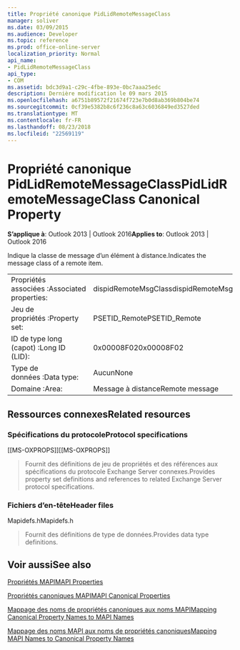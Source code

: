```yaml
---
title: Propriété canonique PidLidRemoteMessageClass
manager: soliver
ms.date: 03/09/2015
ms.audience: Developer
ms.topic: reference
ms.prod: office-online-server
localization_priority: Normal
api_name:
- PidLidRemoteMessageClass
api_type:
- COM
ms.assetid: bdc3d9a1-c29c-4fbe-893e-0bc7aaa25edc
description: Dernière modification le 09 mars 2015
ms.openlocfilehash: a6751b89572f21674f723e7b0d8ab369b804be74
ms.sourcegitcommit: 0cf39e5382b8c6f236c8a63c6036849ed3527ded
ms.translationtype: MT
ms.contentlocale: fr-FR
ms.lasthandoff: 08/23/2018
ms.locfileid: "22569119"
---
```

# <a name="pidlidremotemessageclass-canonical-property"></a><span data-ttu-id="cd465-103">Propriété canonique PidLidRemoteMessageClass</span><span class="sxs-lookup"><span data-stu-id="cd465-103">PidLidRemoteMessageClass Canonical Property</span></span>

  
  
<span data-ttu-id="cd465-104">**S’applique à**: Outlook 2013 | Outlook 2016</span><span class="sxs-lookup"><span data-stu-id="cd465-104">**Applies to**: Outlook 2013 | Outlook 2016</span></span> 
  
<span data-ttu-id="cd465-105">Indique la classe de message d’un élément à distance.</span><span class="sxs-lookup"><span data-stu-id="cd465-105">Indicates the message class of a remote item.</span></span>
  
|||
|:-----|:-----|
|<span data-ttu-id="cd465-106">Propriétés associées :</span><span class="sxs-lookup"><span data-stu-id="cd465-106">Associated properties:</span></span>  <br/> |<span data-ttu-id="cd465-107">dispidRemoteMsgClass</span><span class="sxs-lookup"><span data-stu-id="cd465-107">dispidRemoteMsgClass</span></span>  <br/> |
|<span data-ttu-id="cd465-108">Jeu de propriétés :</span><span class="sxs-lookup"><span data-stu-id="cd465-108">Property set:</span></span>  <br/> |<span data-ttu-id="cd465-109">PSETID_Remote</span><span class="sxs-lookup"><span data-stu-id="cd465-109">PSETID_Remote</span></span>  <br/> |
|<span data-ttu-id="cd465-110">ID de type long (capot) :</span><span class="sxs-lookup"><span data-stu-id="cd465-110">Long ID (LID):</span></span>  <br/> |<span data-ttu-id="cd465-111">0x00008F02</span><span class="sxs-lookup"><span data-stu-id="cd465-111">0x00008F02</span></span>  <br/> |
|<span data-ttu-id="cd465-112">Type de données :</span><span class="sxs-lookup"><span data-stu-id="cd465-112">Data type:</span></span>  <br/> |<span data-ttu-id="cd465-113">Aucun</span><span class="sxs-lookup"><span data-stu-id="cd465-113">None</span></span>  <br/> |
|<span data-ttu-id="cd465-114">Domaine :</span><span class="sxs-lookup"><span data-stu-id="cd465-114">Area:</span></span>  <br/> |<span data-ttu-id="cd465-115">Message à distance</span><span class="sxs-lookup"><span data-stu-id="cd465-115">Remote message</span></span>  <br/> |
   
## <a name="related-resources"></a><span data-ttu-id="cd465-116">Ressources connexes</span><span class="sxs-lookup"><span data-stu-id="cd465-116">Related resources</span></span>

### <a name="protocol-specifications"></a><span data-ttu-id="cd465-117">Spécifications du protocole</span><span class="sxs-lookup"><span data-stu-id="cd465-117">Protocol specifications</span></span>

<span data-ttu-id="cd465-118">[[MS-OXPROPS]]</span><span class="sxs-lookup"><span data-stu-id="cd465-118">[[MS-OXPROPS]]</span></span> 
  
> <span data-ttu-id="cd465-119">Fournit des définitions de jeu de propriétés et des références aux spécifications du protocole Exchange Server connexes.</span><span class="sxs-lookup"><span data-stu-id="cd465-119">Provides property set definitions and references to related Exchange Server protocol specifications.</span></span>
    
### <a name="header-files"></a><span data-ttu-id="cd465-120">Fichiers d’en-tête</span><span class="sxs-lookup"><span data-stu-id="cd465-120">Header files</span></span>

<span data-ttu-id="cd465-121">Mapidefs.h</span><span class="sxs-lookup"><span data-stu-id="cd465-121">Mapidefs.h</span></span>
  
> <span data-ttu-id="cd465-122">Fournit des définitions de type de données.</span><span class="sxs-lookup"><span data-stu-id="cd465-122">Provides data type definitions.</span></span>
    
## <a name="see-also"></a><span data-ttu-id="cd465-123">Voir aussi</span><span class="sxs-lookup"><span data-stu-id="cd465-123">See also</span></span>



[<span data-ttu-id="cd465-124">Propriétés MAPI</span><span class="sxs-lookup"><span data-stu-id="cd465-124">MAPI Properties</span></span>](mapi-properties.md)
  
[<span data-ttu-id="cd465-125">Propriétés canoniques MAPI</span><span class="sxs-lookup"><span data-stu-id="cd465-125">MAPI Canonical Properties</span></span>](mapi-canonical-properties.md)
  
[<span data-ttu-id="cd465-126">Mappage des noms de propriétés canoniques aux noms MAPI</span><span class="sxs-lookup"><span data-stu-id="cd465-126">Mapping Canonical Property Names to MAPI Names</span></span>](mapping-canonical-property-names-to-mapi-names.md)
  
[<span data-ttu-id="cd465-127">Mappage des noms MAPI aux noms de propriétés canoniques</span><span class="sxs-lookup"><span data-stu-id="cd465-127">Mapping MAPI Names to Canonical Property Names</span></span>](mapping-mapi-names-to-canonical-property-names.md)

